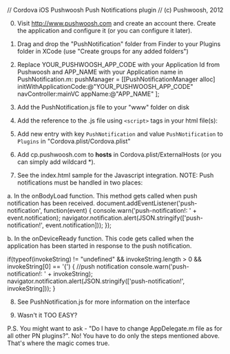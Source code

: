 // Cordova iOS Pushwoosh Push Notifications plugin
// (c) Pushwoosh, 2012

0. Visit http://www.pushwoosh.com and create an account there. Create the application and configure it (or you can configure it later).

1. Drag and drop the "PushNotification" folder from Finder to your Plugins folder in XCode (use "Create groups for any added folders")

2. Replace YOUR_PUSHWOOSH_APP_CODE with your Application Id from Pushwoosh and APP_NAME with your Application name in PushNotification.m:
pushManager = [[PushNotificationManager alloc] initWithApplicationCode:@"YOUR_PUSHWOOSH_APP_CODE" navController:mainVC appName:@"APP_NAME" ];

3. Add the PushNotification.js file to your "www" folder on disk

4. Add the reference to the .js file using `<script>` tags in your html file(s):
	<script type="text/javascript" charset="utf-8" src="PushNotification.js"></script>

5. Add new entry with key `PushNotification` and value `PushNotification` to `Plugins` in "Cordova.plist/Cordova.plist"

6. Add cp.pushwoosh.com to <strong>hosts</strong> in Cordova.plist/ExternalHosts (or you can simply add wildcard *).

7. See the index.html sample for the Javascript integration.
NOTE: Push notifications must be handled in two places:

a. In the onBodyLoad function. This method gets called when push notification has been received.
document.addEventListener('push-notification', function(event) {
							console.warn('push-notification!: ' + event.notification);
							navigator.notification.alert(JSON.stringify(['push-notification!', event.notification]));
						  });

b. In the onDeviceReady function. This code gets called when the application has been started in response to the push notification.

if(typeof(invokeString) != "undefined" && invokeString.length > 0 &&  invokeString[0] == '{') {
	//push notification
	console.warn('push-notification!: ' + invokeString);
	navigator.notification.alert(JSON.stringify(['push-notification!', invokeString]));
}

8. See PushNotification.js for more information on the interface

9. Wasn't it TOO EASY?

P.S. You might want to ask - "Do I have to change AppDelegate.m file as for all other PN plugins?".
No! You have to do only the steps mentioned above. That's where the magic comes true.